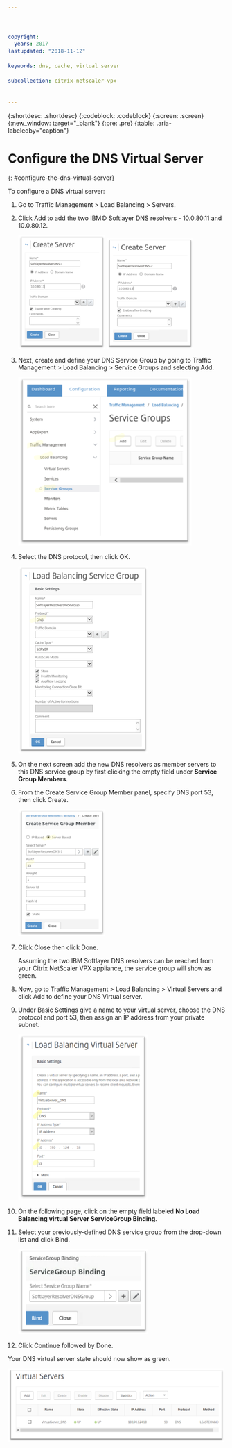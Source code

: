 ```yaml
---



copyright:
  years: 2017
lastupdated: "2018-11-12"

keywords: dns, cache, virtual server

subcollection: citrix-netscaler-vpx


---
```


{:shortdesc: .shortdesc}
{:codeblock: .codeblock}
{:screen: .screen}
{:new_window: target="_blank"}
{:pre: .pre}
{:table: .aria-labeledby="caption"}

# Configure the DNS Virtual Server
{: #configure-the-dns-virtual-server}

To configure a DNS virtual server:

1. Go to Traffic Management > Load Balancing > Servers.
2. Click Add to add the two IBM© Softlayer DNS resolvers - 10.0.80.11 and 10.0.80.12.

	<img src="images/fp5.png" alt="drawing" style="width: 200px;"/> <img src="images/fp5b.png" alt="drawing" style="width: 200px;"/>

3. Next, create and define your DNS Service Group by going to Traffic Management > Load Balancing > Service Groups and selecting Add.

	<img src="images/fp6.png" alt="drawing" style="width: 400px;"/>

4. Select the DNS protocol, then click OK.

	<img src="images/fp7.png" alt="drawing" style="width: 300px;"/>

5. On the next screen add the new DNS resolvers as member servers to this DNS service group by first clicking the empty field under **Service Group Members**.

6. From the Create Service Group Member panel, specify DNS port 53, then click Create.

	<img src="images/fp8.png" alt="drawing" style="width: 200px;"/>

7. Click Close then click Done.

	Assuming the two IBM Softlayer DNS resolvers can be reached from your Citrix NetScaler VPX appliance, the service group will show as green.

8. Now, go to Traffic Management > Load Balancing > Virtual Servers and click Add to define your DNS Virtual server.
9. Under Basic Settings give a name to your virtual server, choose the DNS protocol and port 53, then assign an IP address from your private subnet.

	<img src="images/fp9.png" alt="drawing" style="width: 300px;"/>

10. On the following page, click on the empty field labeled **No Load Balancing virtual Server ServiceGroup Binding**.
11. Select your previously-defined DNS service group from the drop-down list and click Bind.  

	<img src="images/fp10.png" alt="drawing" style="width: 300px;"/>

12. Click Continue followed by Done.

Your DNS virtual server state should now show as green.

<img src="images/fp11.png" alt="drawing" style="width: 500px;"/>
